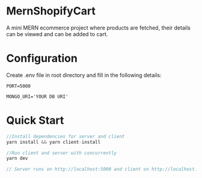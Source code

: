# MernShopifyCart
A mini MERN ecommerce project where products are fetched, their details can be viewed and can be added to cart.

# Configuration 
Create .env file in root directory and fill in the following details:
```
PORT=5000

MONGO_URI='YOUR DB URI'
````

# Quick Start
 ```javascript
 //Install dependencies for server and client
 yarn install && yarn client-install
 
 //Run client and server with concurrently
 yarn dev
 
 // Server runs on http://localhost:5000 and client on http://localhost:3000
 
 ```
